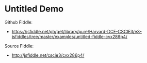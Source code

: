 # Untitled Demo

Github Fiddle:
- https://jsfiddle.net/gh/get/library/pure/Harvard-DCE-CSCIE3/e3-jsfiddles/tree/master/examples/untitled-fiddle-cvx286p4/

Source Fiddle:
- http://jsfiddle.net/cscie3/cvx286p4/

